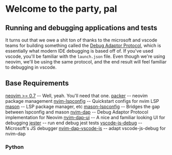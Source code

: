 # Welcome to the party, pal

## Running and debugging applications and tests

It turns out that we owe a shit ton of thanks to the microsoft and vscode teams for building something called the [Debug Adaptor Protocol](https://microsoft.github.io/debug-adapter-protocol/), which is essentially what modern IDE debugging is based off of. If you've used vscode, you'll be familiar with the `launch.json` file. Even though we're using neovim, we'll be using the same protocol, and the end result will feel familiar to debugging in vscode.

## Base Requirements
[neovim >= 0.7](https://neovim.io) -- Well, yeah. You'll need that one. 
[packer](https://github.com/wbthomason/packer.nvim) -- neovim package management 
[nvim-lspconfig](https://github.com/neovim/nvim-lspconfig) -- Quickstart configs for nvim LSP 
[mason](https://github.com/williamboman/mason.nvim) -- LSP package manager, etc 
[mason-lspconfig](https://github.com/williamboman/mason-lspconfig.nvim) -- Bridges the gap between lspconfig and mason 
[nvim-dap](https://github.com/mfussenegger/nvim-dap) -- Debug Adaptor Protocol implementation for Neovim 
[nvim-dap-ui](https://github.com/rcarriga/nvim-dap-ui) -- A nice and familiar looking UI for debugging 
[jester](https://github.com/David-Kunz/jester) -- run end debug jest tests 
[vscode-js-debug](https://github.com/microsoft/vscode-js-debug) -- Microsoft's JS debugger 
[nvim-dap-vscode-js](https://github.com/mxsdev/nvim-dap-vscode-js) -- adapt vscode-js-debug for nvim-dap 


### Python

